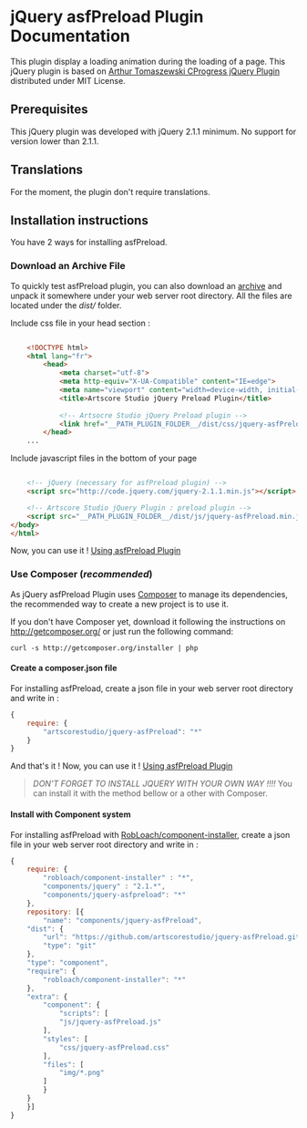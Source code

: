 jQuery asfPreload Plugin Documentation
======================================

This plugin display a loading animation during the loading of a page. This jQuery plugin is based on [Arthur Tomaszewski CProgress jQuery Plugin][1] distributed under MIT License.
 

Prerequisites
-------------

This jQuery plugin was developed with jQuery 2.1.1 minimum. No support for version lower than 2.1.1.  

Translations
------------

For the moment, the plugin don't require translations.

Installation instructions
-------------------------

You have 2 ways for installing asfPreload.

### Download an Archive File

To quickly test asfPreload plugin, you can also download an [archive][3] and unpack it somewhere under your web server root directory.
All the files are located under the *dist/* folder.

Include css file in your head section :

```html

	<!DOCTYPE html>
	<html lang="fr">
		<head>
			<meta charset="utf-8">
			<meta http-equiv="X-UA-Compatible" content="IE=edge">
			<meta name="viewport" content="width=device-width, initial-scale=1">
			<title>Artscore Studio jQuery Preload Plugin</title>
			
			<!-- Artsocre Studio jQuery Preload plugin -->
			<link href="__PATH_PLUGIN_FOLDER__/dist/css/jquery-asfPreload.min.css" rel="stylesheet" />
		</head>
	...
```

Include javascript files in the bottom of your page

```html

	<!-- jQuery (necessary for asfPreload plugin) -->
    <script src="http://code.jquery.com/jquery-2.1.1.min.js"></script>

    <!-- Artscore Studio jQuery Plugin : preload plugin -->
    <script src="__PATH_PLUGIN_FOLDER__/dist/js/jquery-asfPreload.min.js"></script>
</body>
</html>
```

Now, you can use it ! [Using asfPreload Plugin](blob/master/doc/using-plugin.md)

### Use Composer (*recommended*)

As jQuery asfPreload Plugin uses [Composer][2] to manage its dependencies, the recommended way
to create a new project is to use it.

If you don't have Composer yet, download it following the instructions on
http://getcomposer.org/ or just run the following command:

    curl -s http://getcomposer.org/installer | php

#### Create a composer.json file

For installing asfPreload, create a json file in your web server root directory and write in :

```javascript
{
    require: {
        "artscorestudio/jquery-asfPreload": "*"
    }
}
```

And that's it ! Now, you can use it ! [Using asfPreload Plugin](blob/master/doc/use-plugin.md)

> *DON'T FORGET TO INSTALL JQUERY WITH YOUR OWN WAY !!!!* You can install it with the method bellow or a other with Composer.

#### Install with Component system

For installing asfPreload with [RobLoach/component-installer][4], create a json file in your web server root directory and write in :

```javascript
{
    require: {
        "robloach/component-installer" : "*",
        "components/jquery" : "2.1.*",
        "components/jquery-asfpreload": "*"
    },
    repository: [{
        "name": "components/jquery-asfPreload",
	"dist": {
	    "url": "https://github.com/artscorestudio/jquery-asfPreload.git",
	    "type": "git"
	},
	"type": "component",	
	"require": {
	    "robloach/component-installer": "*"
	},
	"extra": {
	    "component": {
	        "scripts": [
		    "js/jquery-asfPreload.js"
		],
		"styles": [
		    "css/jquery-asfPreload.css"
		],
		"files": [
		    "img/*.png"
		]
	    }
	}
    }]
}
```

[1]:  http://p.ar2oor.pl/cprogress/
[2]:  http://getcomposer.org/
[3]:  https://github.com/artscorestudio/jquery-asfPreload/archive/master.zip
[4]:  https://github.com/RobLoach/components-installer
